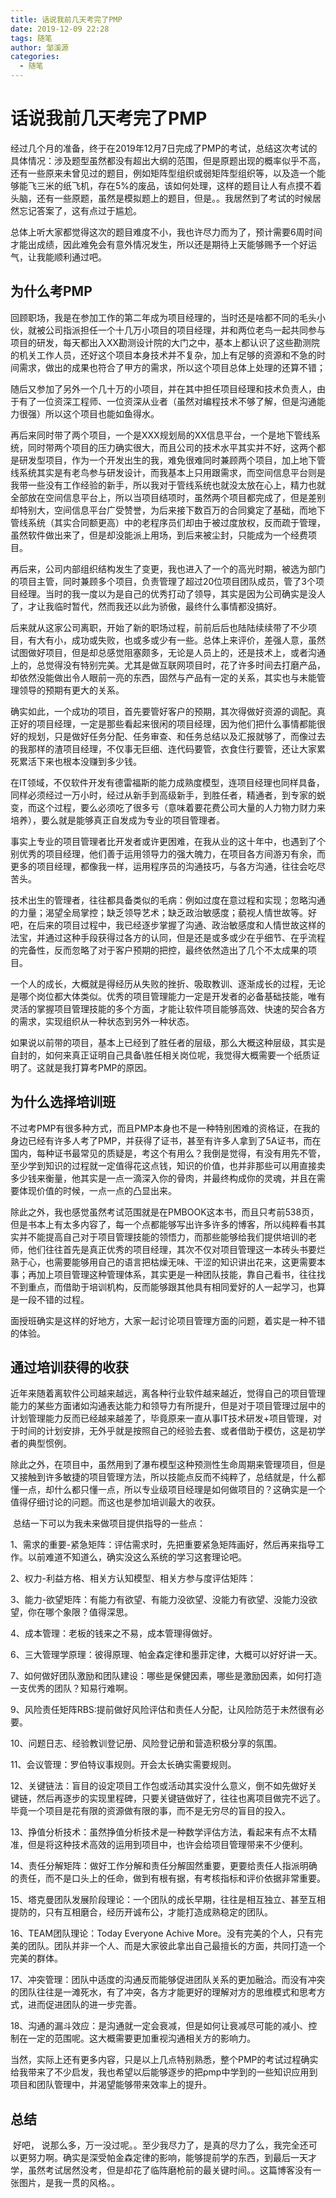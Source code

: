 ```yaml
---
title: 话说我前几天考完了PMP
date: 2019-12-09 22:28
tags: 随笔
author: 邹溪源
categories:
  - 随笔
---
```

# 话说我前几天考完了PMP

​	经过几个月的准备，终于在2019年12月7日完成了PMP的考试，总结这次考试的具体情况：涉及题型虽然都没有超出大纲的范围，但是原题出现的概率似乎不高，还有一些原来未曾见过的题目，例如矩阵型组织或弱矩阵型组织等，以及造一个能够能飞三米的纸飞机，存在5%的废品，该如何处理，这样的题目让人有点摸不着头脑，还有一些原题，虽然是模拟题上的题目，但是。。我居然到了考试的时候居然忘记答案了，这有点过于尴尬。

​	总体上听大家都觉得这次的题目难度不小，我也许尽力而为了，预计需要6周时间才能出成绩，因此难免会有意外情况发生，所以还是期待上天能够赐予一个好运气，让我能顺利通过吧。

## 为什么考PMP

​	回顾职场，我是在参加工作的第二年成为项目经理的，当时还是啥都不同的毛头小伙，就被公司指派担任一个十几万小项目的项目经理，并和两位老鸟一起共同参与项目的研发，每天都出入XX勘测设计院的大门之中，基本上都认识了这些勘测院的机关工作人员，还好这个项目本身技术并不复杂，加上有足够的资源和不急的时间需求，做出的成果也符合了甲方的需求，所以这个项目总体上处理的还算不错；

​	随后又参加了另外一个几十万的小项目，并在其中担任项目经理和技术负责人，由于有了一位资深工程师、一位资深从业者（虽然对编程技术不够了解，但是沟通能力很强）所以这个项目也能如鱼得水。

​	再后来同时带了两个项目，一个是XXX规划局的XX信息平台，一个是地下管线系统，同时带两个项目的压力确实很大，而且公司的技术水平其实并不好，这两个都是研发型项目，作为一个开发出生的我，难免很难同时兼顾两个项目，加上地下管线系统其实是有老鸟参与研发设计，而我基本上只用跟需求，而空间信息平台则是我带一些没有工作经验的新手，所以我对于管线系统也就没太放在心上，精力也就全部放在空间信息平台上，所以当项目结项时，虽然两个项目都完成了，但是差别却特别大，空间信息平台广受赞誉，为后来接下数百万的合同奠定了基础，而地下管线系统（其实合同额更高）中的老程序员们却由于被过度放权，反而疏于管理，虽然软件做出来了，但是却没能派上用场，到后来被尘封，只能成为一个经费项目。

​	再后来，公司内部组织结构发生了变更，我也进入了一个的高光时期，被选为部门的项目主管，同时兼顾多个项目，负责管理了超过20位项目团队成员，管了3个项目经理。当时的我一度以为是自己的优秀打动了领导，其实是因为公司确实是没人了，才让我临时暂代，然而我还以此为骄傲，最终什么事情都没搞好。

​	后来就从这家公司离职，开始了新的职场过程，前前后后也陆陆续续带了不少项目，有大有小，成功或失败，也或多或少有一些。总体上来评价，差强人意，虽然试图做好项目，但是却总感觉阻塞颇多，无论是人员上的，还是技术上，或者沟通上的，总觉得没有特别完美。尤其是做互联网项目时，花了许多时间去打磨产品，却依然没能做出令人眼前一亮的东西，固然与产品有一定的关系，其实也与未能管理领导的预期有更大的关系。

​	确实如此，一个成功的项目，首先要管好客户的预期，其次得做好资源的调配。真正好的项目经理，一定是那些看起来很闲的项目经理，因为他们把什么事情都能很好的规划，只是做好任务分配、任务审查、和任务总结以及汇报就够了，而像过去的我那样的渣项目经理，不仅事无巨细、连代码要管，衣食住行要管，还让大家累死累活下来也根本没赚到多少钱。

​	在IT领域，不仅软件开发有德雷福斯的能力成熟度模型，连项目经理也同样具备，同样必须经过一万小时，经过从新手到高级新手，到胜任者，精通者，到专家的蜕变，而这个过程，要么必须吃了很多亏（意味着要花费公司大量的人力物力财力来培养），要么就是能够真正自发成为专业的项目管理者。

​	事实上专业的项目管理者比开发者或许更困难，在我从业的这十年中，也遇到了个别优秀的项目经理，他们善于运用领导力的强大魄力，在项目各方间游刃有余，而更多的项目经理，都像我一样，运用程序员的沟通技巧，与各方沟通，往往会吃尽苦头。

​	技术出生的管理者，往往都具备类似的毛病：例如过度在意过程和实现；忽略沟通的力量；渴望全局掌控；缺乏领导艺术；缺乏政治敏感度；藐视人情世故等。好吧，在后来的项目过程中，我已经逐步掌握了沟通、政治敏感度和人情世故这样的法宝，并通过这种手段获得过各方的认同，但是还是或多或少在乎细节、在乎流程的完备性，反而忽略了对于客户预期的把控，最终依然造出了几个不太成果的项目。

​	一个人的成长，大概就是得经历从失败的挫折、吸取教训、逐渐成长的过程，无论是哪个岗位都大体类似。优秀的项目管理能力一定是开发者的必备基础技能，唯有灵活的掌握项目管理技能的多个方面，才能让软件项目能够高效、快速的契合各方的需求，实现组织从一种状态到另外一种状态。

​	如果说以前带的项目，基本上已经到了胜任者的层级，那么大概这种层级，其实是自封的，如何来真正证明自己具备\胜任相关岗位呢，我觉得大概需要一个纸质证明了。这就是我打算考PMP的原因。

## 为什么选择培训班

​	不过考PMP有很多种方式，而且PMP本身也不是一种特别困难的资格证，在我的身边已经有许多人考了PMP，并获得了证书，甚至有许多人拿到了5A证书，而在国内，每种证书最常见的质疑是，考这个有用么？我倒是觉得，有没有用先不管，至少学到知识的过程就一定值得花这点钱，知识的价值，也并非那些可以用直接卖多少钱来衡量，他其实是一点一滴深入你的骨肉，并最终构成你的灵魂，并且在需要体现价值的时候，一点一点的凸显出来。

​	除此之外，我也感觉虽然考试范围就是在PMBOOK这本书，而且只考前538页，但是书本上有太多内容了，每一个点都能够写出许多许多的博客，所以纯粹看书其实并不能提高自己对于项目管理技能的领悟力，而那些能够给我们提供培训的老师，他们往往首先是真正优秀的项目经理，其次不仅对项目管理这一本砖头书要烂熟于心，也需要能够用自己的语言把枯燥无味、干涩的知识讲出花来，这更需要本事；再加上项目管理这种管理体系，其实更是一种团队技能，靠自己看书，往往找不到重点，而借助于培训机构，反而能够跟其他具有相同爱好的人一起学习，也算是一段不错的过程。

​	面授班确实是这样的好地方，大家一起讨论项目管理方面的问题，着实是一种不错的体验。

## 通过培训获得的收获

​	近年来随着离软件公司越来越远，离各种行业软件越来越近，觉得自己的项目管理能力的某些方面诸如沟通表达能力和领导力有所提升，但是对于项目管理过层中的计划管理能力反而已经越来越差了，毕竟原来一直从事IT技术研发+项目管理，对于时间的计划安排，无外乎就是按照自己的经验去套、或者借助于模仿，这是初学者的典型惯例。

​	除此之外，在项目中，虽然用到了瀑布模型这种预测性生命周期来管理项目，但是又接触到许多敏捷的项目管理方法，所以技能点反而不纯粹了，总结就是，什么都懂一点，却什么都只懂一点，所以专业级项目经理是如何做项目的？这确实是一个值得仔细讨论的问题。而这也是参加培训最大的收获。

​	总结一下可以为我未来做项目提供指导的一些点：

1、需求的重要-紧急矩阵：评估需求时，先把重要紧急矩阵画好，然后再来指导工作。以前难道不知道么，确实没这么系统的学习这套理论吧。

2、权力-利益方格、相关方认知模型、相关方参与度评估矩阵：

3、能力-欲望矩阵：有能力有欲望、有能力没欲望、没能力有欲望、没能力没欲望，你在哪个象限？值得深思。

4、成本管理：老板的钱来之不易，成本管理得做好。

6、三大管理学原理：彼得原理、帕金森定律和墨菲定律，大概可以好好讲一天。

7、如何做好团队激励和团队建设：哪些是保健因素，哪些是激励因素，如何打造一支优秀的团队？知易行难啊。

9、风险责任矩阵RBS:提前做好风险评估和责任人分配，让风险防范于未然很有必要。

10、问题日志、经验教训登记册、风险登记册和营造积极分享的氛围。

11、会议管理：罗伯特议事规则。开会太长确实需要规则。

12、关键链法：盲目的设定项目工作包或活动其实没什么意义，倒不如先做好关键链，然后再逐步的实现里程碑，只要关键链做好了，往往也离项目做完不远了。毕竟一个项目是花有限的资源做有限的事，而不是无穷尽的盲目的投入。

13、挣值分析技术：虽然挣值分析技术是一种数学评估方法，看起来有点不太精准，但是将这种技术高效的运用到项目中，也许会给项目管理带来不少便利。

14、责任分解矩阵：做好工作分解和责任分解固然重要，更要给责任人指派明确的责任，而不是口头上的任命，做到有根有据，有考核指标和评价依据非常重要。

15、塔克曼团队发展阶段理论：一个团队的成长早期，往往是相互独立、甚至互相提防的，只有互相磨合，经历开诚布公，才能打造成熟稳定的团队。

16、TEAM团队理论：Today Everyone Achive More。没有完美的个人，只有完美的团队。团队并非一个人、而是大家彼此拿出自己最擅长的方面，共同打造一个完美的群体。

17、冲突管理：团队中适度的沟通反而能够促进团队关系的更加融洽。而没有冲突的团队往往是一滩死水，有了冲突，各方才能更好的理解对方的思维模式和思考方式，进而促进团队的进一步完善。

18、沟通的漏斗效应：是沟通就一定会衰减，但是如何让衰减尽可能的减小、控制在一定的范围呢。这大概需要更加重视沟通相关方的影响力。

​	当然，实际上还有更多内容，只是以上几点特别熟悉，整个PMP的考试过程确实给我带来了不少启发，我也希望以后能够逐步的把pmp中学到的一些知识应用到项目和团队管理中，并渴望能够带来效率上的提升。

## 总结

​	好吧， 说那么多，万一没过呢。。至少我尽力了，是真的尽力了么，我完全还可以更努力啊。确实是深受帕金森定律的影响，能够提前学的东西，到最后一天才学，虽然考试居然没考，但是却花了临阵磨枪前的最关键时间。。这篇博客没有一张图片，是我一贯的风格。。

 

